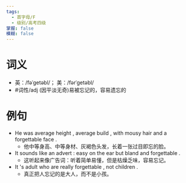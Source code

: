 ```yaml
---
tags:
  - 首字母/F
  - 级别/高考四级
掌握: false
模糊: false
---
```

# 词义
- 英：/fəˈɡetəbl/； 美：/fərˈɡetəbl/
- #词性/adj  (因平淡无奇)易被忘记的，容易遗忘的
# 例句
- He was average height , average build , with mousy hair and a forgettable face .
	- 他中等身高、中等身材、灰褐色头发，长着一张过目即忘的脸。
- It sounds like an advert : easy on the ear but bland and forgettable .
	- 这听起来像广告词：听着简单易懂，但是枯燥乏味，容易忘记。
- It 's adult who are really forgettable , not children .
	- 真正把人忘记的是大人，而不是小孩。
